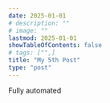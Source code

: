 ```yaml
---
date: 2025-01-01
# description: ""
# image: ""
lastmod: 2025-01-01
showTableOfContents: false
# tags: ["",]
title: "My 5th Post"
type: "post"
---
```


Fully automated